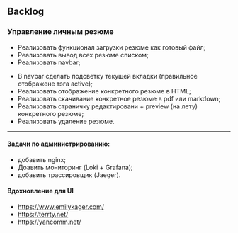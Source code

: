 ## Backlog
### Управление личным резюме
+ Реализовать функционал загрузки резюме как готовый файл;
+ Реализовать вывод всех резюме списком;
+ Реализовать navbar;
- В navbar сделать подсветку текущей вкладки (правильное отображене тэга active);
- Реализовать отображение конкретного резюме в HTML;
- Реализовать скачивание конкретное резюме в pdf или markdown;
- Реализовать страничку редактировани + preview (на лету) конкретного резюме;
- Реализовать удаление резюме.

***

#### Задачи по администрированию:
- добавить nginx;
- Доавить мониторинг (Loki + Grafana);
- добавить трассировщик (Jaeger).

#### Вдохновление для UI
- https://www.emilykager.com/
- https://terrty.net/
- https://yancomm.net/
